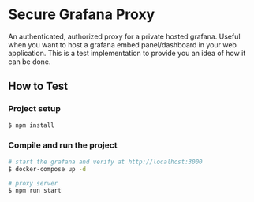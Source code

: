 # Secure Grafana Proxy
An authenticated, authorized proxy for a private hosted grafana.
Useful when you want to host a grafana embed panel/dashboard in your web application.
This is a test implementation to provide you an idea of how it can be done.

## How to Test

### Project setup

```bash
$ npm install
```

### Compile and run the project

```bash
# start the grafana and verify at http://localhost:3000
$ docker-compose up -d

# proxy server
$ npm run start
```
